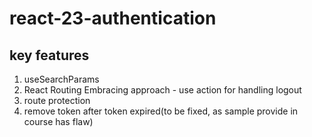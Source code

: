 # react-23-authentication


## key features

1) useSearchParams
2) React Routing Embracing approach - use action for handling logout
3) route protection
4) remove token after token expired(to be fixed, as sample provide in course has flaw)
